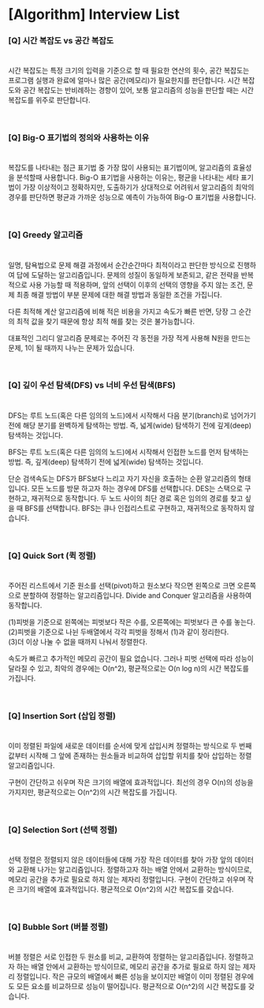 # [Algorithm] Interview List

### [Q] 시간 복잡도 vs 공간 복잡도
#
시간 복잡도는 특정 크기의 입력을 기준으로 할 때 필요한 연산의 횟수, 공간 복잡도는 프로그램 실행과 완료에 얼마나 많은 공간(메모리)가 필요한지를 판단합니다. 시간 복잡도와 공간 복잡도는 반비례하는 경향이 있어, 보통 알고리즘의 성능을 판단할 때는 시간 복잡도를 위주로 판단합니다. 

<br>


### [Q] Big-O 표기법의 정의와 사용하는 이유
#
복잡도를 나타내는 점근 표기법 중 가장 많이 사용되는 표기법이며, 알고리즘의 효율성을 분석할때 사용합니다.
Big-O 표기법을 사용하는 이유는, 평균을 나타내는 세타 표기법이 가장 이상적이고 정확하지만, 도출하기가 상대적으로 어려워서 알고리즘의 최악의 경우를 판단하면 평균과 가까운 성능으로 예측이 가능하여 Big-O 표기법을 사용합니다.

<br>

### [Q] Greedy 알고리즘 
#
일명, 탐욕법으로 문제 해결 과정에서 순간순간마다 최적이라고 판단한 방식으로 진행하여 답에 도달하는 알고리즘입니다. 문제의 성질이 동일하게 보존되고, 같은 전략을 반복적으로 사용 가능할 때 적용하며, 앞의 선택이 이후의 선택의 영향을 주지 않는 조건, 문제 최종 해결 방법이 부분 문제에 대한 해결 방법과 동일한 조건을 가집니다.

다른 최적해 계산 알고리즘에 비해 적은 비용을 가지고 속도가 빠른 반면, 당장 그 순간의 최적 값을 찾기 때문에 항상 최적 해를 찾는 것은 불가능합니다.

대표적인 그리디 알고리즘 문제로는 주어진 각 동전을 가장 적게 사용해 N원을 만드는 문제, 1이 될 때까지 나누는 문제가 있습니다.

<br>

### [Q] 깊이 우선 탐색(DFS) vs 너비 우선 탐색(BFS)
#
DFS는 루트 노드(혹은 다른 임의의 노드)에서 시작해서 다음 분기(branch)로 넘어가기 전에 해당 분기를 완벽하게 탐색하는 방법. 즉, 넓게(wide) 탐색하기 전에 깊게(deep) 탐색하는 것입니다.

BFS는 루트 노드(혹은 다른 임의의 노드)에서 시작해서 인접한 노드를 먼저 탐색하는 방법. 즉, 깊게(deep) 탐색하기 전에 넓게(wide) 탐색하는 것입니다.

단순 검색속도는 DFS가 BFS보다 느리고 자기 자신을 호출하는 순환 알고리즘의 형태입니다.
모든 노드를 방문 하고자 하는 경우에 DFS를 선택합니다. DES는 스택으로 구현하고, 재귀적으로 동작합니다.
두 노드 사이의 최단 경로 혹은 임의의 경로를 찾고 싶을 때 BFS를 선택합니다. BFS는 큐나 인접리스트로 구현하고, 재귀적으로 동작하지 않습니다.

<br>

### [Q] Quick Sort (퀵 정렬)
#
주어진 리스트에서 기준 원소를 선택(pivot)하고 원소보다 작으면 왼쪽으로 크면 오른쪽으로 분할하여 정렬하는 알고리즘입니다. Divide and Conquer 알고리즘을 사용하여 동작합니다. 

(1)피벗을 기준으로 왼쪽에는 피벗보다 작은 수를, 오른쪽에는 피벗보다 큰 수를 놓는다.<br>
(2)피벗을 기준으로 나뉜 두배열에서 각각 피벗을 정해서 (1)과 같이 정리한다.<br>
(3)더 이상 나눌 수 없을 때까지 나눠서 정렬한다.

속도가 빠르고 추가적인 메모리 공간이 필요 없습니다. 그러나 피벗 선택에 따라 성능이 달라질 수 있고, 최악의 경우에는 O(n^2), 평균적으로는 O(n log n)의 시간 복잡도를 가집니다.

<br>

### [Q] Insertion Sort (삽입 정렬)
#
이미 정렬된 파일에 새로운 데이터를 순서에 맞게 삽입시켜 정렬하는 방식으로 두 번째 값부터 시작해 그 앞에 존재하는 원소들과 비교하여 삽입할 위치를 찾아 삽입하는 정렬 알고리즘입니다.

구현이 간단하고 쉬우며 작은 크기의 배열에 효과적입니다. 최선의 경우 O(n)의 성능을 가지지만, 평균적으로는 O(n^2)의 시간 복잡도를 가집니다.

<br>

### [Q] Selection Sort (선택 정렬)
#
선택 정렬은 정렬되지 않은 데이터들에 대해 가장 작은 데이터를 찾아 가장 앞의 데이터와 교환해 나가는 알고리즘입니다.
정렬하고자 하는 배열 안에서 교환하는 방식이므로, 메모리 공간을 추가로 필요로 하지 않는 제자리 정렬입니다.
구현이 간단하고 쉬우며 작은 크기의 배열에 효과적입니다.
평균적으로 O(n^2)의 시간 복잡도를 갖습니다.

<br>

### [Q] Bubble Sort (버블 정렬)
#
버블 정렬은 서로 인접한 두 원소를 비교, 교환하여 정렬하는 알고리즘입니다.
정렬하고자 하는 배열 안에서 교환하는 방식이므로, 메모리 공간을 추가로 필요로 하지 않는 제자리 정렬입니다.
작은 규모의 배열에서 빠른 성능을 보이지만 배열이 이미 정렬된 경우에도 모든 요소를 비교하므로 성능이 떨어집니다. 
평균적으로 O(n^2)의 시간 복잡도를 갖습니다.

<br>
